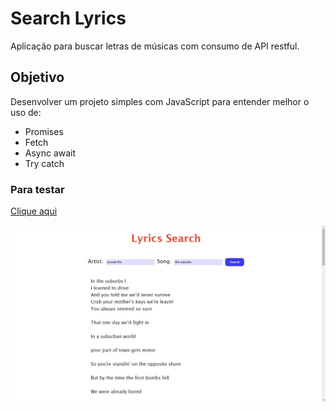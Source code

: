 # Search Lyrics
Aplicação para buscar letras de músicas com consumo de API restful.

 ## Objetivo 
 Desenvolver um projeto simples com JavaScript para entender melhor o uso de:
- Promises
- Fetch
- Async await
- Try catch
### Para testar 

[Clique aqui](https://monalizavitor.github.io/search-lyrics/)

![print](./img/printlyrics.jpg)
